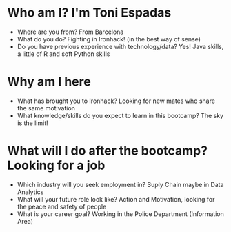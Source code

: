 # Who am I? I'm Toni Espadas

* Where are you from? From Barcelona
* What do you do? Fighting in Ironhack! (in the best way of sense)
* Do you have previous experience with technology/data? Yes! Java skills, a little of R and soft Python skills

# Why am I here

* What has brought you to Ironhack? Looking for new mates who share the same motivation
* What knowledge/skills do you expect to learn in this bootcamp? The sky is the limit!

# What will I do after the bootcamp? Looking for a job

* Which industry will you seek employment in? Suply Chain maybe in Data Analytics
* What will your future role look like? Action and Motivation, looking for the peace and safety of people
* What is your career goal? Working in the Police Department (Information Area)